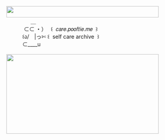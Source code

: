 <img width="400" height="30" src="https://middlepot.com/img/lacey.png">\
　　　　‌ ‌ ＿\
　　　‌ ⊂⊂ ・）　 ꒰ ‌ 𝑐𝑎𝑟𝑒.𝑝𝑜𝑜𝑓𝑡𝑖𝑒.𝑚𝑒 ‌ ꒱\
　　　꒰ა/　|っ✄ ‌꒰ ‌ self care archive ‌ ꒱\
　　　⊂____u\
  \
<img width="400" height="210" src="https://middlepot.com/img/care.jpg">
